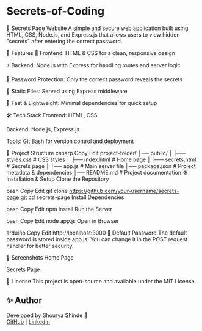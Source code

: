 # Secrets-of-Coding
🔐 Secrets Page Website
A simple and secure web application built using HTML, CSS, Node.js, and Express.js that allows users to view hidden "secrets" after entering the correct password.

📌 Features
🎨 Frontend: HTML & CSS for a clean, responsive design

⚡ Backend: Node.js with Express for handling routes and server logic

🔑 Password Protection: Only the correct password reveals the secrets

📂 Static Files: Served using Express middleware

🚀 Fast & Lightweight: Minimal dependencies for quick setup

🛠️ Tech Stack
Frontend: HTML, CSS

Backend: Node.js, Express.js

Tools: Git Bash for version control and deployment

📂 Project Structure
csharp
Copy
Edit
project-folder/
│── public/
│   ├── styles.css        # CSS styles
│   ├── index.html        # Home page
│   ├── secrets.html      # Secrets page
│
│── app.js                # Main server file
│── package.json          # Project metadata & dependencies
│── README.md             # Project documentation
⚙️ Installation & Setup
Clone the Repository

bash
Copy
Edit
git clone https://github.com/your-username/secrets-page.git
cd secrets-page
Install Dependencies

bash
Copy
Edit
npm install
Run the Server

bash
Copy
Edit
node app.js
Open in Browser

arduino
Copy
Edit
http://localhost:3000
🔑 Default Password
The default password is stored inside app.js.
You can change it in the POST request handler for better security.

📸 Screenshots
Home Page

Secrets Page

📜 License
This project is open-source and available under the MIT License.

## ✨ Author
Developed by Shourya Shinde 🚀  
[GitHub](https://github.com/ShouryaShinde) | [LinkedIn](www.linkedin.com/in/shourya-shinde-1a5425330)

